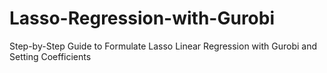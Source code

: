 # Lasso-Regression-with-Gurobi
Step-by-Step Guide to Formulate Lasso Linear Regression with Gurobi and Setting Coefficients

